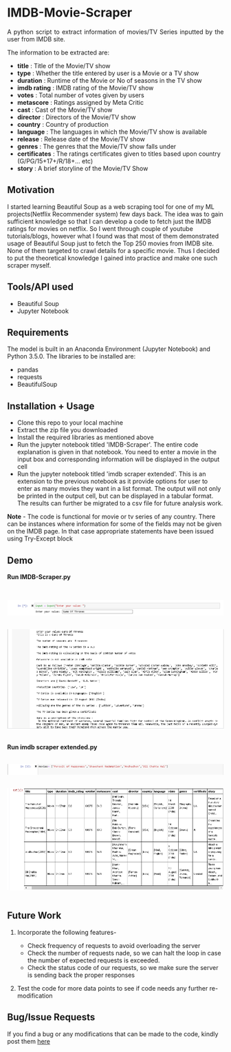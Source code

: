 IMDB-Movie-Scraper
============================================
<p align="justify">
A python script to extract information of movies/TV Series inputted by the user from IMDB site. 
</p>


The information to be extracted are:

- **title** : Title of the Movie/TV show
- **type**  : Whether the title entered by user is a Movie or a TV show
- **duration** : Runtime of the Movie or No of seasons in the TV show
- **imdb rating** : IMDB rating of the Movie/TV show
- **votes** : Total number of votes given by users
- **metascore** : Ratings assigned by Meta Critic
- **cast** : Cast of the Movie/TV show
- **director** : Directors of the Movie/TV show
- **country** : Country of production
- **language** : The languages in which the Movie/TV show is available
- **release** : Release date of the Movie/TV show
- **genres** :  The genres that the Movie/TV show falls under
- **certificates** : The ratings certificates given to titles based upon country (G/PG/15+17+/R/18+... etc) 
- **story** : A brief storyline of the Movie/TV Show

## Motivation
I started learning Beautiful Soup as a web scraping tool for one of my ML projects(Netflix Recommender system) few days back. The idea was to gain sufficient knowledge so that I can develop a code to fetch just the IMDB ratings for movies on netflix. So I went through couple of youtube tutorials/blogs, however what I found was that most of them demonstrated usage of Beautiful Soup just to fetch the Top 250 movies from IMDB site. None of them targeted to crawl details for a specific movie. Thus I decided to put the theoretical knowledge I gained into practice and make one such scraper myself.  

## Tools/API used

- Beautiful Soup 
- Jupyter Notebook

## Requirements

The model is built in an Anaconda Environment (Jupyter Notebook) and Python 3.5.0. The libraries to be installed are:
- pandas
- requests
- BeautifulSoup
	

## Installation + Usage

- Clone this repo to your local machine
- Extract the zip file you downloaded
- Install the required libraries as mentioned above
- Run the jupyter notebook titled 'IMDB-Scraper'. The entire code explanation is given in that notebook. You need to enter a movie in the input box and corresponding information will be displayed in the output cell
- Run the jupyter notebook titled 'imdb scraper extended'. This is an extension to the previous notebook as it provide options for user to enter as many movies they want in a list format. The output will not only be printed in the output cell, but can be displayed in a tabular format. The results can further be migrated to a csv file for future analysis work.

**Note** - The code is functional for movie or tv series of any country. There can be instances where information for some of the fields may not be given on the IMDB page. In that case appropriate statements have been issued using Try-Except block 

## Demo

**Run IMDB-Scraper.py**

&nbsp;&nbsp;

<img src="Images/input.PNG" align="left">

&nbsp;&nbsp;

<img src="Images/Output.PNG" align="left" >

&nbsp;&nbsp;

**Run imdb scraper extended.py**

&nbsp;&nbsp;&nbsp;
<img src="Images/input2.PNG" align="left" >

&nbsp;&nbsp;

<img src="Images/output2.PNG" align="left" >

&nbsp;&nbsp;

## Future Work

1. Incorporate the following features- 
	- Check frequency of requests to avoid overloading the server
	- Check the number of requests nade, so we can halt the loop in case the number of expected requests is exceeded.
	- Check the status code of our requests, so we make sure the server is sending back the proper responses

2. Test the code for more data points to see if code needs any further re-modification

## Bug/Issue Requests

If you find a bug or any modifications that can be made to the code, kindly post them [here](https://github.com/yashagrawal5757/IMDB-Movie-Scraper/issues/new)
